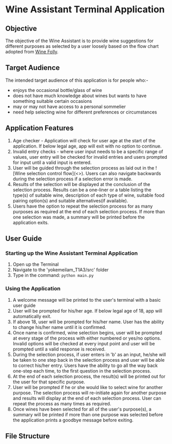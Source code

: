 # Wine Assistant Terminal Application

## Objective 
The objective of the Wine Assistant is to provide wine suggestions for different purposes as selected by a user loosely based on the flow chart adopted from [Wine Folly](https://media.winefolly.com/how-to-choose-wine-infographic.png#fullsize).

## Target Audience
The intended target audience of this application is for people who:-
* enjoys the occasional bottle/glass of wine
* does not have much knowledge about wines but wants to have something suitable certain occasions
* may or may not have access to a personal sommelier
* need help selecting wine for different preferences or circumstances

## Application Features
1. Age checker - Application will check for user age at the start of the application. If below legal age, app will exit with no option to continue. 
2. Invalid entry checks - where user input needs to be a specific range of values, user entry will be checked for invalid entries and users prompted for input until a valid input is entered.
3. User will be guided through the selection process as laid out in the ![Wine selection control flow](<<link>>). Users can also navigate backwards during the selection process if a selection error is made.
4. Results of the selection will be displayed at the conclusion of the selection process. Results can be a one-liner or a table listing the type(s) of suitable wine, description of each type of wine, suitable food pairing option(s) and suitable alternatives(if available).
5. Users have the option to repeat the selection process for as many purposes as required at the end of each selection process. If more than one selection was made, a summary will be printed before the application exits. 

## User Guide
### Starting up the Wine Assistant Terminal Application
1. Open up the Terminal
2. Navigate to the 'yokemeilam_T1A3/src' folder
3. Type in the command:
    `python main.py`

### Using the Application
1. A welcome message will be printed to the user's terminal with a basic user guide 
2. User will be prompted for his/her age. If below legal age of 18, app will automatically exit. 
3. If above 18, user will be prompted for his/her name. User has the ability to change his/her name until it is confirmed. 
4. Once name is confirmed, wine selection begins, user will be prompted at every stage of the process with either numbered or yes/no options. Invalid options will be checked at every input point and user will be prompted until a valid response is received. 
5. During the selection process, if user enters in 'b' as an input, he/she will be taken to one step back in the selection process and user will be able to correct his/her entry. Users have the ability to go all the way back one-step each time, to the first question in the selection process. 
6. At the end of each selection process, the result(s) will be printed out for the user for that specific purpose.
7. User will be prompted if he or she would like to select wine for another purpose. The selection process will re-initiate again for another purpose and results will display at the end of each selection process. User can repeat the process as many times as required.
8. Once wines have been selected for all of the user's purpose(s), a summary will be printed if more than one purpose was selected before the application prints a goodbye message before exiting.

## File Structure

